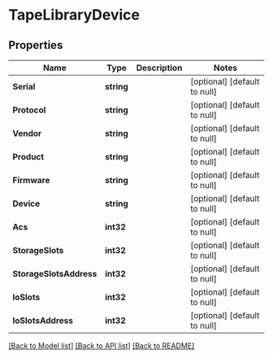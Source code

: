 # TapeLibraryDevice

## Properties
Name | Type | Description | Notes
------------ | ------------- | ------------- | -------------
**Serial** | **string** |  | [optional] [default to null]
**Protocol** | **string** |  | [optional] [default to null]
**Vendor** | **string** |  | [optional] [default to null]
**Product** | **string** |  | [optional] [default to null]
**Firmware** | **string** |  | [optional] [default to null]
**Device** | **string** |  | [optional] [default to null]
**Acs** | **int32** |  | [optional] [default to null]
**StorageSlots** | **int32** |  | [optional] [default to null]
**StorageSlotsAddress** | **int32** |  | [optional] [default to null]
**IoSlots** | **int32** |  | [optional] [default to null]
**IoSlotsAddress** | **int32** |  | [optional] [default to null]

[[Back to Model list]](../README.md#documentation-for-models) [[Back to API list]](../README.md#documentation-for-api-endpoints) [[Back to README]](../README.md)


